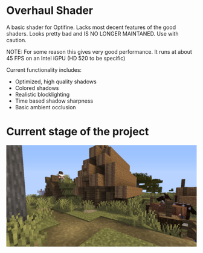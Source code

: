 # Overhaul Shader
A basic shader for Optifine. Lacks most decent features of the good shaders. Looks pretty bad and IS NO LONGER MAINTANED. Use with caution.

NOTE: For some reason this gives very good performance. It runs at about 45 FPS on an Intel iGPU (HD 520 to be specific)

Current functionality includes:
- Optimized, high quality shadows
- Colored shadows
- Realistic blocklighting
- Time based shadow sharpness
- Basic ambient occlusion

# Current stage of the project

![screenshot](./main.png)
